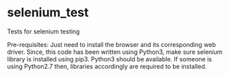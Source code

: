 # selenium_test
Tests for selenium testing

Pre-requisites:
  Just need to install the browser and its corresponding web driver.
  Since, this code has been written using Python3, make sure selenium library is installed using pip3.
  Python3 should be available.
  If someone is using Python2.7 then, libraries accordingly are required to be installed.
